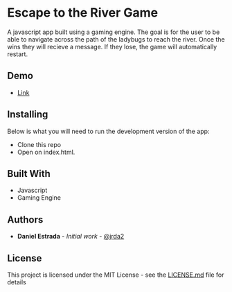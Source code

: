 # Escape to the River Game

A javascript app built using a gaming engine. The goal is for the user to be able to navigate across the path of the ladybugs to reach the river. Once the wins they will recieve a message. If they lose, the game will automatically restart.

## Demo
* [Link](http://daestrada.com/escape-to-the-river/app)

## Installing

Below is what you will need to run the development version of the app:

* Clone this repo
* Open on index.html.

## Built With

* Javascript
* Gaming Engine

## Authors

* **Daniel Estrada** - *Initial work* - [@jrda2](https://github.com/jrda2)

## License

This project is licensed under the MIT License - see the [LICENSE.md](LICENSE.md) file for details



